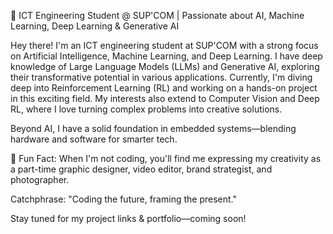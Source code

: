 🚀 ICT Engineering Student @ SUP'COM | Passionate about AI, Machine Learning, Deep Learning & Generative AI

Hey there! I'm an ICT engineering student at SUP'COM with a strong focus on Artificial Intelligence, Machine Learning, and Deep Learning. I have deep knowledge of Large Language Models (LLMs) and Generative AI, exploring their transformative potential in various applications. Currently, I'm diving deep into Reinforcement Learning (RL) and working on a hands-on project in this exciting field. My interests also extend to Computer Vision and Deep RL, where I love turning complex problems into creative solutions.

Beyond AI, I have a solid foundation in embedded systems—blending hardware and software for smarter tech.

🎨 Fun Fact: When I'm not coding, you'll find me expressing my creativity as a part-time graphic designer, video editor, brand strategist, and photographer.

Catchphrase:
"Coding the future, framing the present."

Stay tuned for my project links & portfolio—coming soon!
